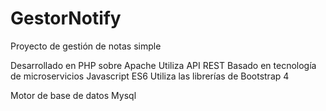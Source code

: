 # GestorNotify
Proyecto de gestión de notas simple

Desarrollado en PHP sobre Apache
Utiliza API REST
Basado en tecnología de microservicios
Javascript ES6
Utiliza las librerías de Bootstrap 4

Motor de base de datos Mysql



